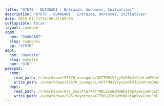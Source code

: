 ```yaml
---
title: "97670 - OUANGANI | Entraide, Annonces, Initiatives"
description: "97670 - OUANGANI | Entraide, Annonces, Initiatives"
date: 2020-01-11T14:09:21+09:00
collapsible: false
layout: commune
comm:
  nom: "OUANGANI"
  slug: ouangani
  cp: "97670"
dept:
  nom: "Mayotte"
  slug: mayotte
  num: "976"
peerpad:
  comm:
    read_path: /r/markdown/97670_ouangani/4XTTMH1VFyyZxHTmJz2nUrzmDWLn7afaEA948r8XqcxEBvSVk
    write_path: /w/markdown/97670_ouangani/4XTTMH1VFyyZxHTmJz2nUrzmDWLn7afaEA948r8XqcxEBvSVk-K3TgTyKJ2YCybsjLxcanh1XA1MRaDcnqHBTCX7VgyPmMtudeKcwn4MuhugUgGFrCTWWXsQQoPMMxACRQdod1FxYYwYchZ2E6LTdBHg3Yqbi14JrGjNDSH8AmJRBcDEfJMWcCB94a
  dept:
    read_path: /r/markdown/976_mayotte/4XTTMBuZCnBeMnBksiWpXywCcoeFbErSwmkzzXCaFr3XCVgL5
    write_path: /w/markdown/976_mayotte/4XTTMBuZCnBeMnBksiWpXywCcoeFbErSwmkzzXCaFr3XCVgL5-K3TgUMkcGV5jdzVqb78DtiVWoL3Y1HCauLnRmkc8TF8xqf3YoBJm7ryZ8n5YPPeiPRtwV7LBqJfDJhKmv8bHaryM4ddGh4NZ3DAEqeGMq2gjS2MuqmkX5sBUBizoNXpJ4gaDPXBK
---
```


